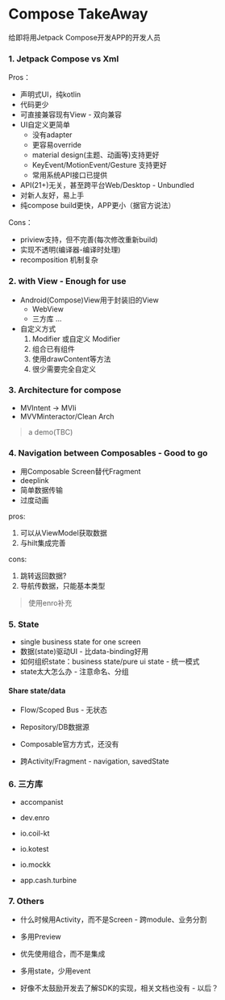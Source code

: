 # Compose TakeAway

给即将用Jetpack Compose开发APP的开发人员

### 1. Jetpack Compose vs Xml

Pros：

- 声明式UI，纯kotlin
- 代码更少
- 可直接兼容现有View - 双向兼容
- UI自定义更简单
  - 没有adapter
  - 更容易override
  - material design(主题、动画等)支持更好
  - KeyEvent/MotionEvent/Gesture 支持更好
  - 常用系统API接口已提供
- API(21+)无关，甚至跨平台Web/Desktop - Unbundled
- 对新人友好，易上手
- 纯compose build更快，APP更小（据官方说法）

Cons：

- priview支持，但不完善(每次修改重新build)
- 实现不透明(编译器-编译时处理)
- recomposition 机制复杂

### 2. with View - Enough for use

- Android(Compose)View用于封装旧的View
  - WebView
  - 三方库
  ...
- 自定义方式
  1. Modifier 或自定义 Modifier
  2. 组合已有组件
  3. 使用drawContent等方法
  4. 很少需要完全自定义

### 3. Architecture for compose

- MVIntent -> MVIi
- MVVMinteractor/Clean Arch

> a demo(TBC)

### 4. Navigation between Composables - Good to go

- 用Composable Screen替代Fragment
- deeplink
- 简单数据传输
- 过度动画

pros:

1. 可以从ViewModel获取数据
2. 与hilt集成完善

cons:

1. 跳转返回数据?
2. 导航传数据，只能基本类型

> 使用enro补充

### 5. State

- single business state for one screen
- 数据(state)驱动UI - 比data-binding好用
- 如何组织state：business state/pure ui state - 统一模式
- state太大怎么办 - 注意命名、分组

#### Share state/data

- Flow/Scoped Bus - 无状态
- Repository/DB数据源

- Composable官方方式，还没有
- 跨Activity/Fragment - navigation, savedState

### 6. 三方库

- accompanist
- dev.enro
- io.coil-kt

- io.kotest
- io.mockk
- app.cash.turbine

### 7. Others

- 什么时候用Activity，而不是Screen - 跨module、业务分割

- 多用Preview
- 优先使用组合，而不是集成
- 多用state，少用event
- 好像不太鼓励开发去了解SDK的实现，相关文档也没有 - 以后？

